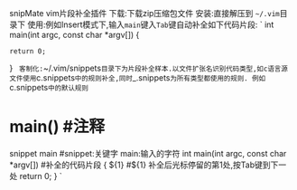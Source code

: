snipMate vim片段补全插件
下载:下载zip压缩包文件
安装:直接解压到 `~/.vim`目录下
使用:例如Insert模式下,输入`main`键入`Tab`键自动补全如下代码片段:
`
int main(int argc, const char *argv[])
{
	
	return 0;
}
`
客制化:`~/.vim/snippets`目录下为片段补全样本.以文件扩张名识别代码类型,如c语言源文件使用`c.snippets`中的规则补全,同时`_.snippets`为所有类型都使用的规则.
例如`c.snippets`中的默认规则
`
# main()					#注释
snippet main					#snippet:关键字 main:输入的字符
	int main(int argc, const char *argv[])	#补全的代码片段
	{
		${1}				#${1} 补全后光标停留的第1处,按Tab键到下一处
		return 0;
	}
`

